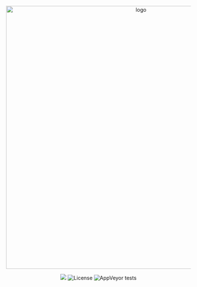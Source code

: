 <p align="center">
  <a href="https://vuepress.vuejs.org/" target="_blank">
    <img width="720" src="https://user-images.githubusercontent.com/44236850/87004495-b5cdf000-c1e7-11ea-8dbb-159d63d98aa0.jpeg" alt="logo">
  </a>
</p>

<p align="center">
  <img src="https://img.shields.io/badge/C%2B%2B-GUI-orange"</a>
  <img src="https://img.shields.io/npm/l/vuepress.svg" alt="License"></a>
  <img alt="AppVeyor tests" src="https://img.shields.io/appveyor/tests/planktonlaut/Simple-Calculator?color=black&label=code&logo=logos&logoColor=pink">
</p>

